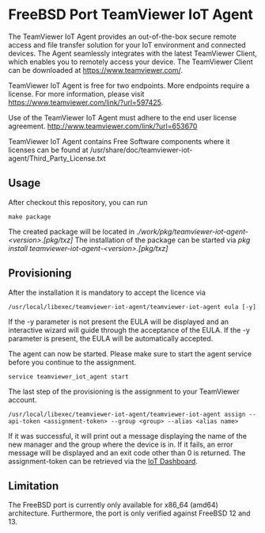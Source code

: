 # FreeBSD Port TeamViewer IoT Agent
The TeamViewer IoT Agent provides an out-of-the-box secure remote access and file transfer solution for your IoT environment and connected devices.
The Agent seamlessly integrates with the latest TeamViewer Client, which enables you to remotely access your device.
The TeamViewer Client can be downloaded at https://www.teamviewer.com/.

TeamViewer IoT Agent is free for two endpoints.
More endpoints require a license. For more information, please visit https://www.teamviewer.com/link/?url=597425.

Use of the TeamViewer IoT Agent must adhere to the end user license agreement. http://www.teamviewer.com/link/?url=653670

TeamViewer IoT Agent contains Free Software components where it licenses can be found at /usr/share/doc/teamviewer-iot-agent/Third_Party_License.txt

## Usage
After checkout this repository, you can run
```
make package
```
The created package will be located in *./work/pkg/teamviewer-iot-agent-&lt;version&gt;.[pkg/txz]*
The installation of the package can be started via *pkg install teamviewer-iot-agent-&lt;version&gt;.[pkg/txz]*

## Provisioning
After the installation it is mandatory to accept the licence via
```
/usr/local/libexec/teamviewer-iot-agent/teamviewer-iot-agent eula [-y]
```
If the -y parameter is not present the EULA will be displayed and an interactive wizard will guide through the acceptance of the EULA.
If the -y parameter is present, the EULA will be automatically accepted.

The agent can now be started. Please make sure to start the agent service before you continue to the assignment.
```
service teamviewer_iot_agent start
```

The last step of the provisioning is the assignment to your TeamViewer account.
```
/usr/local/libexec/teamviewer-iot-agent/teamviewer-iot-agent assign --api-token <assignment-token> --group <group> --alias <alias name>
```
If it was successful, it will print out a message displaying the name of the new manager and the group where the device is in.
If it fails, an error message will be displayed and an exit code other than 0 is returned.
The assignment-token can be retrieved via the [IoT Dashboard](https://www.teamviewer.com/link/?url=858956).


## Limitation
The FreeBSD port is currently only available for x86_64 (amd64) architecture.
Furthermore, the port is only verified against FreeBSD 12 and 13.
